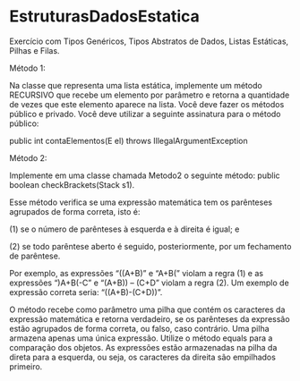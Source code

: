 # EstruturasDadosEstatica
Exercício com Tipos Genéricos, Tipos Abstratos de Dados, Listas Estáticas, Pilhas e Filas. 

Método 1:  

Na classe que representa uma lista estática, implemente um método RECURSIVO que recebe um elemento por parâmetro e retorna a quantidade de vezes que este elemento aparece na lista. Você deve fazer os métodos público e privado. Você deve utilizar a seguinte assinatura para o método público: 

public int contaElementos(E el) throws IllegalArgumentException 
 
Método 2:  

Implemente em uma classe chamada Metodo2 o seguinte método: public boolean checkBrackets(Stack s1).  

Esse método verifica se uma expressão matemática tem os parênteses agrupados de forma correta, isto é: 

(1) se o número de parênteses à esquerda e à direita é igual; e  

(2) se todo parêntese aberto é seguido, posteriormente, por um fechamento de parêntese.  

Por exemplo, as expressões “((A+B)” e “A+B(” violam a regra (1) e as expressões “)A+B(-C” e “(A+B)) – (C+D” violam a regra (2). Um exemplo de expressão correta seria: “((A+B)-(C+D))”.  

O método recebe como parâmetro uma pilha que contém os caracteres da expressão matemática e retorna verdadeiro, se os parênteses da expressão estão agrupados de forma correta, ou falso, caso contrário. Uma pilha armazena apenas uma única expressão. Utilize o método equals para a comparação dos objetos. As expressões estão armazenadas na pilha da direta para a esquerda, ou seja, os caracteres da direita são empilhados primeiro. 
